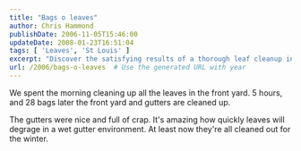 ```yaml
---
title: "Bags o leaves"
author: Chris Hammond
publishDate: 2006-11-05T15:46:00
updateDate: 2008-01-23T16:51:04
tags: [ 'Leaves', 'St Louis' ]
excerpt: "Discover the satisfying results of a thorough leaf cleanup in this post! With 28 bags of leaves and 5 hours of work, the front yard is ready for winter."
url: /2006/bags-o-leaves  # Use the generated URL with year
---
```

<P>We spent the morning cleaning up all the leaves in the front yard. 5 hours, and 28 bags later the front yard and gutters are cleaned up.</P> <P>The gutters were nice and full of crap. It's amazing how quickly leaves will degrage in a wet gutter environment. At least now they're all cleaned out for the winter.</P> <P mce_keep="true">&nbsp;</P>

